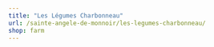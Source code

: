 ```yaml
---
title: "Les Légumes Charbonneau"
url: /sainte-angele-de-monnoir/les-legumes-charbonneau/
shop: farm
---
```

